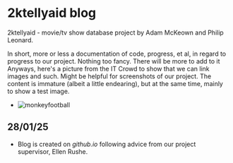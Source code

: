 # **2ktellyaid blog**
2ktellyaid - movie/tv show database project by Adam McKeown and Philip Leonard.

In short, more or less a documentation of code, progress, et al, in regard to progress to our project. Nothing too fancy. There will be more to add to it 
Anyways, here's a picture from the IT Crowd to show that we can link images and such. Might be helpful for screenshots of our project. The content is immature (albeit a little endearing), but at the same time, mainly to show a test image.

- ![monkeyfootball](https://github.com/user-attachments/assets/cdda0ecb-cb49-4a89-b348-6600fbfe736c)
## 28/01/25
- Blog is created on *github.io* following advice from our project supervisor, Ellen Rushe.
